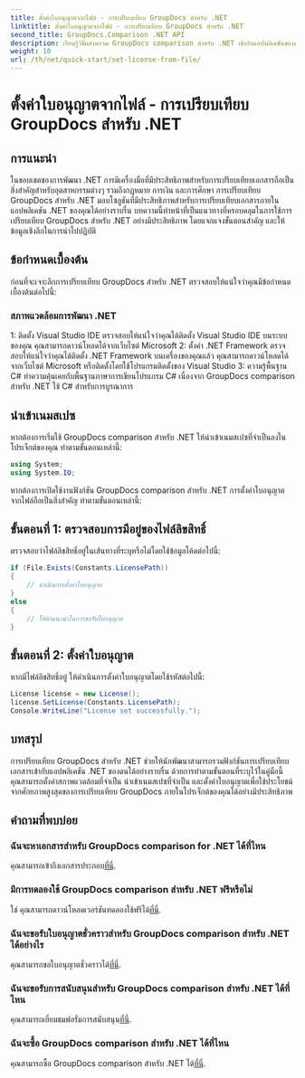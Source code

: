 ```yaml
---
title: ตั้งค่าใบอนุญาตจากไฟล์ - การเปรียบเทียบ GroupDocs สำหรับ .NET
linktitle: ตั้งค่าใบอนุญาตจากไฟล์ - การเปรียบเทียบ GroupDocs สำหรับ .NET
second_title: GroupDocs.Comparison .NET API
description: เรียนรู้วิธีผสานรวม GroupDocs comparison สำหรับ .NET เข้ากับแอปพลิเคชันของคุณได้อย่างราบรื่น ตั้งค่า นำเข้าเนมสเปซ และเปรียบเทียบเอกสารได้อย่างง่ายดาย
weight: 10
url: /th/net/quick-start/set-license-from-file/
---
```


# ตั้งค่าใบอนุญาตจากไฟล์ - การเปรียบเทียบ GroupDocs สำหรับ .NET

## การแนะนำ
ในขอบเขตของการพัฒนา .NET การมีเครื่องมือที่มีประสิทธิภาพสำหรับการเปรียบเทียบเอกสารถือเป็นสิ่งสำคัญสำหรับอุตสาหกรรมต่างๆ รวมถึงกฎหมาย การเงิน และการศึกษา การเปรียบเทียบ GroupDocs สำหรับ .NET มอบโซลูชันที่มีประสิทธิภาพสำหรับการเปรียบเทียบเอกสารภายในแอปพลิเคชัน .NET ของคุณได้อย่างราบรื่น บทความนี้ทำหน้าที่เป็นแนวทางที่ครอบคลุมในการใช้การเปรียบเทียบ GroupDocs สำหรับ .NET อย่างมีประสิทธิภาพ โดยแจกแจงขั้นตอนสำคัญ และให้ข้อมูลเชิงลึกในการนำไปปฏิบัติ
## ข้อกำหนดเบื้องต้น
ก่อนที่จะเจาะลึกการเปรียบเทียบ GroupDocs สำหรับ .NET ตรวจสอบให้แน่ใจว่าคุณมีข้อกำหนดเบื้องต้นต่อไปนี้:
### สภาพแวดล้อมการพัฒนา .NET
1: ติดตั้ง Visual Studio IDE
ตรวจสอบให้แน่ใจว่าคุณได้ติดตั้ง Visual Studio IDE บนระบบของคุณ คุณสามารถดาวน์โหลดได้จากเว็บไซต์ Microsoft
2: ตั้งค่า .NET Framework
ตรวจสอบให้แน่ใจว่าคุณได้ติดตั้ง .NET Framework บนเครื่องของคุณแล้ว คุณสามารถดาวน์โหลดได้จากเว็บไซต์ Microsoft หรือติดตั้งโดยใช้โปรแกรมติดตั้งของ Visual Studio
3: ความรู้พื้นฐาน C#
ทำความคุ้นเคยกับพื้นฐานภาษาการเขียนโปรแกรม C# เนื่องจาก GroupDocs comparison สำหรับ .NET ใช้ C# สำหรับการบูรณาการ

## นำเข้าเนมสเปซ
หากต้องการเริ่มใช้ GroupDocs comparison สำหรับ .NET ให้นำเข้าเนมสเปซที่จำเป็นลงในโปรเจ็กต์ของคุณ ทำตามขั้นตอนเหล่านี้:
```csharp
using System;
using System.IO;
```

หากต้องการเปิดใช้งานฟังก์ชัน GroupDocs comparison สำหรับ .NET การตั้งค่าใบอนุญาตจากไฟล์ถือเป็นสิ่งสำคัญ ทำตามขั้นตอนเหล่านี้:
## ขั้นตอนที่ 1: ตรวจสอบการมีอยู่ของไฟล์ลิขสิทธิ์
ตรวจสอบว่าไฟล์ลิขสิทธิ์อยู่ในเส้นทางที่ระบุหรือไม่โดยใช้ข้อมูลโค้ดต่อไปนี้:
```csharp
if (File.Exists(Constants.LicensePath))
{
    // ดำเนินการตั้งค่าใบอนุญาต
}
else
{
    // ให้คำแนะนำในการขอรับใบอนุญาต
}
```
## ขั้นตอนที่ 2: ตั้งค่าใบอนุญาต
หากมีไฟล์ลิขสิทธิ์อยู่ ให้ดำเนินการตั้งค่าใบอนุญาตโดยใช้รหัสต่อไปนี้:
```csharp
License license = new License();
license.SetLicense(Constants.LicensePath);
Console.WriteLine("License set successfully.");
```

## บทสรุป
การเปรียบเทียบ GroupDocs สำหรับ .NET ช่วยให้นักพัฒนาสามารถรวมฟังก์ชันการเปรียบเทียบเอกสารเข้ากับแอปพลิเคชัน .NET ของตนได้อย่างราบรื่น ด้วยการทำตามขั้นตอนที่ระบุไว้ในคู่มือนี้ คุณสามารถตั้งค่าสภาพแวดล้อมที่จำเป็น นำเข้าเนมสเปซที่จำเป็น และตั้งค่าใบอนุญาตเพื่อใช้ประโยชน์จากศักยภาพสูงสุดของการเปรียบเทียบ GroupDocs ภายในโปรเจ็กต์ของคุณได้อย่างมีประสิทธิภาพ
## คำถามที่พบบ่อย
### ฉันจะหาเอกสารสำหรับ GroupDocs comparison for .NET ได้ที่ไหน
 คุณสามารถเข้าถึงเอกสารประกอบ[ที่นี่](https://tutorials.groupdocs.com/comparison/net/).
### มีการทดลองใช้ GroupDocs comparison สำหรับ .NET ฟรีหรือไม่
 ใช่ คุณสามารถดาวน์โหลดเวอร์ชันทดลองใช้ฟรีได้[ที่นี่](https://releases.groupdocs.com/).
### ฉันจะขอรับใบอนุญาตชั่วคราวสำหรับ GroupDocs comparison สำหรับ .NET ได้อย่างไร
 คุณสามารถขอใบอนุญาตชั่วคราวได้[ที่นี่](https://purchase.groupdocs.com/temporary-license/).
### ฉันจะขอรับการสนับสนุนสำหรับ GroupDocs comparison สำหรับ .NET ได้ที่ไหน
 คุณสามารถเยี่ยมชมฟอรั่มการสนับสนุน[ที่นี่](https://forum.groupdocs.com/c/comparison/12).
### ฉันจะซื้อ GroupDocs comparison สำหรับ .NET ได้ที่ไหน
 คุณสามารถซื้อ GroupDocs comparison สำหรับ .NET ได้[ที่นี่](https://purchase.groupdocs.com/buy).